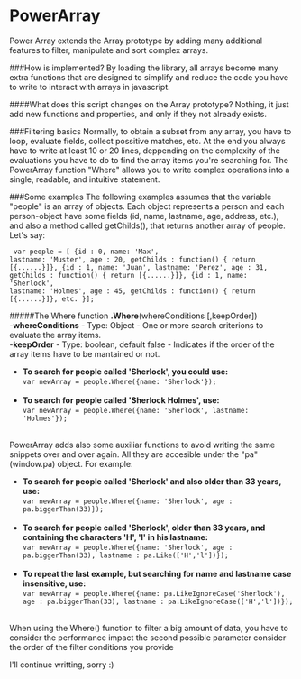 # PowerArray
Power Array extends the Array prototype by adding many additional features to filter, manipulate and sort complex arrays.

###How is implemented?
By loading the library, all arrays become many extra functions that are designed to simplify and reduce the code you have to write to interact with arrays in javascript. 

####What does this script changes on the Array prototype?
Nothing, it just add new functions and properties, and only if they not already exists. 

###Filtering basics 
Normally, to obtain a subset from any array, you have to loop, evaluate fields, collect possitive matches, etc. 
At the end you always have to write at least 10 or 20 lines, deppending on the complexity of the evaluations you have to do to find the array items you're searching for. The PowerArray function "Where" allows you to write complex operations into a single, readable, and intuitive statement.

###Some examples
The following examples assumes that the variable "people" is an array of objects. Each object represents a person and each person-object have some fields (id, name, lastname, age, address, etc.), and also a method called getChilds(), that returns another array of people. Let's say:
<code><pre>
var people = [
                  {id : 0, name: 'Max', lastname: 'Muster', age : 20, getChilds : function() { return [{......}]},
                  {id : 1, name: 'Juan', lastname: 'Perez', age : 31, getChilds : function() { return [{......}]},
                  {id : 1, name: 'Sherlock', lastname: 'Holmes', age : 45, getChilds : function() { return [{......}]},
                  etc.
}];
</pre></code>
#####The Where function
<b>.Where</b>(whereConditions [,keepOrder])<br>
-<b>whereConditions</b> - Type: Object - One or more search criterions to evaluate the array items.<br>
-<b>keepOrder</b> - Type: boolean, default false - Indicates if the order of the array items have to be mantained or not.

<ul>
      <li><b>To search for people called 'Sherlock', you could use:</b><br>
            <code>var newArray = people.Where({name: 'Sherlock'});</code></br></br>
      </li>
      <li><b>To search for people called 'Sherlock Holmes', use:</b><br>
            <code>var newArray = people.Where({name: 'Sherlock', lastname: 'Holmes'});</code></br> </br>
      </li>
</ul>
PowerArray adds also some auxiliar functions to avoid writing the same snippets over and over again. All they are accesible under the "pa" (window.pa) object. For example:
<ul>
      <li><b>To search for people called 'Sherlock' and also older than 33 years, use:</b><br>
            <code>var newArray = people.Where({name: 'Sherlock', age : pa.biggerThan(33)});</code></br></br>
      </li>
      <li><b>To search for people called 'Sherlock', older than 33 years, and containing the characters 'H', 'l' in his lastname:</b><br>
            <code>var newArray = people.Where({name: 'Sherlock', age : pa.biggerThan(33), lastname : pa.Like(['H','l'])});</code></br><br>
      </li>
        <li><b>To repeat the last example, but searching for name and lastname case insensitive, use:</b><br>
            <code>var newArray = people.Where({name: pa.LikeIgnoreCase('Sherlock'), age : pa.biggerThan(33), lastname : pa.LikeIgnoreCase(['H','l'])});</code></br></br>
      </li>
</ul>

When using the Where() function to filter a big amount of data, you have to consider the performance impact the second possible parameter consider the order of the filter conditions you provide


I'll continue writting, sorry :)
